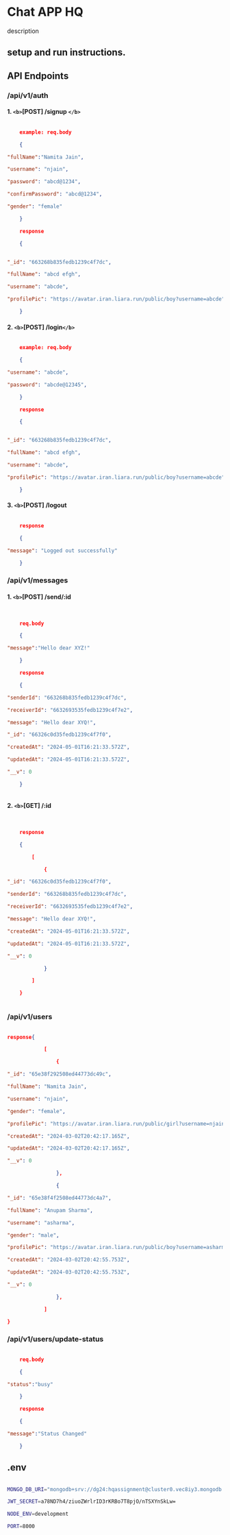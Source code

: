 
# Chat APP HQ

description

## setup and run instructions.

## API Endpoints

### /api/v1/auth

#### 1. `<b>`[POST] /signup `</b>`

```json

    example: req.body

    {

"fullName":"Namita Jain",

"username": "njain",

"password": "abcd@1234",

"confirmPassword": "abcd@1234",

"gender": "female"

    }

    response

    {


"_id": "663268b835fedb1239c4f7dc",

"fullName": "abcd efgh",

"username": "abcde",

"profilePic": "https://avatar.iran.liara.run/public/boy?username=abcde"

    }


```

#### 2. `<b>`[POST] /login`</b>`

```json

    example: req.body

    {

"username": "abcde",

"password": "abcde@12345",

    }

    response

    {


"_id": "663268b835fedb1239c4f7dc",

"fullName": "abcd efgh",

"username": "abcde",

"profilePic": "https://avatar.iran.liara.run/public/boy?username=abcde"

    }


```

#### 3. `<b>`[POST] /logout

```json

    response

    {

"message": "Logged out successfully"

    }

```

### /api/v1/messages

#### 1. `<b>`[POST] /send/:id

```json


    req.body

    {

"message":"Hello dear XYZ!"

    }

    response

    {

"senderId": "663268b835fedb1239c4f7dc",

"receiverId": "6632693535fedb1239c4f7e2",

"message": "Hello dear XYQ!",

"_id": "66326c0d35fedb1239c4f7f0",

"createdAt": "2024-05-01T16:21:33.572Z",

"updatedAt": "2024-05-01T16:21:33.572Z",

"__v": 0

    }



```

#### 2. `<b>`[GET] /:id

```json


    response

    {

        [

            {

"_id": "66326c0d35fedb1239c4f7f0",

"senderId": "663268b835fedb1239c4f7dc",

"receiverId": "6632693535fedb1239c4f7e2",

"message": "Hello dear XYQ!",

"createdAt": "2024-05-01T16:21:33.572Z",

"updatedAt": "2024-05-01T16:21:33.572Z",

"__v": 0

            }

        ]

    }



```

### /api/v1/users

```json

response{

            [

                {

"_id": "65e38f292508ed44773dc49c",

"fullName": "Namita Jain",

"username": "njain",

"gender": "female",

"profilePic": "https://avatar.iran.liara.run/public/girl?username=njain",

"createdAt": "2024-03-02T20:42:17.165Z",

"updatedAt": "2024-03-02T20:42:17.165Z",

"__v": 0

                },

                {

"_id": "65e38f4f2508ed44773dc4a7",

"fullName": "Anupam Sharma",

"username": "asharma",

"gender": "male",

"profilePic": "https://avatar.iran.liara.run/public/boy?username=asharma",

"createdAt": "2024-03-02T20:42:55.753Z",

"updatedAt": "2024-03-02T20:42:55.753Z",

"__v": 0

                },

            ]

}

```

### /api/v1/users/update-status

```json

    req.body

    {

"status":"busy"

    }

    response

    {

"message":"Status Changed"

    }

```

## .env

```bash

MONGO_DB_URI="mongodb+srv://dg24:hqassignment@cluster0.vec8iy3.mongodb.net/?retryWrites=true&w=majority&appName=Cluster0"

JWT_SECRET=a78ND7h4/ziuoZWrlrID3rKRBo7T8pjO/nTSXYnSkLw=

NODE_ENV=development

PORT=8000

```

